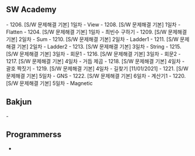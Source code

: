 <h2> SW Academy </h2>
- 1206. [S/W 문제해결 기본] 1일차 - View  
- 1208. [S/W 문제해결 기본] 1일차 - Flatten 
- 1204. [S/W 문제해결 기본] 1일차 - 최빈수 구하기
- 1209. [S/W 문제해결 기본] 2일차 - Sum
- 1210. [S/W 문제해결 기본] 2일차 - Ladder1
- 1211. [S/W 문제해결 기본] 2일차 - Ladder2 
- 1213. [S/W 문제해결 기본] 3일차 - String
- 1215. [S/W 문제해결 기본] 3일차 - 회문1
- 1216. [S/W 문제해결 기본] 3일차 - 회문2
- 1217. [S/W 문제해결 기본] 4일차 - 거듭 제곱
- 1218. [S/W 문제해결 기본] 4일차 - 괄호 짝짓기
- 1219. [S/W 문제해결 기본] 4일차 - 길찾기 [11/01/2021]
- 1221. [S/W 문제해결 기본] 5일차 - GNS 
- 1222. [S/W 문제해결 기본] 6일차 - 계산기1
- 1220. [S/W 문제해결 기본] 5일차 - Magnetic
<h2> Bakjun </h2>
- 

<h2> Programmerss </h2>

- 
